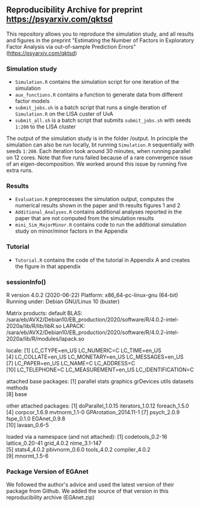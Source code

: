 ## Reproducibility Archive for preprint https://psyarxiv.com/qktsd

This repository allows you to reproduce the simulation study, and all results and figures in the preprint "Estimating the Number of Factors in Exploratory Factor Analysis via out-of-sample Prediction Errors" (https://psyarxiv.com/qktsd)

### Simulation study

- `Simulation.R` contains the simulation script for one iteration of the simulation
- `aux_functions.R` contains a function to generate data from different factor models
- `submit_jobs.sh` is a batch script that runs a single iteration of `Simulation.R` on the LISA custer of UvA
- `submit_all.sh` is a batch script that submits `submit_jobs.sh` with seeds `1:200` to the LISA cluster

The output of the simulation study is in the folder /output. In principle the simulation can also be run locally, bt running `Simulation.R` sequentially with seeds `1:200`. Each iteration took around 30 minutes, when running parallel on 12 cores. Note that five runs failed because of a rare convergence issue of an eigen-decomposition. We worked around this issue by running five extra runs.

### Results
- `Evaluation.R` preprocesses the simulation output, computes the numerical results shown in the paper and th results figures 1 and 2
- `Additional_Analyses.R` contains additional analyses reported in the paper that are not computed from the simulation results
- `mini_Sim_MajorMinor.R` contains code to run the additional simulation study on minor/minor factors in the Appendix

### Tutorial
- `Tutorial.R` contains the code of the tutorial in Appendix A and creates the figure in that appendix


### sessionInfo()

R version 4.0.2 (2020-06-22)
Platform: x86_64-pc-linux-gnu (64-bit)
Running under: Debian GNU/Linux 10 (buster)

Matrix products: default
BLAS:   /sara/eb/AVX2/Debian10/EB_production/2020/software/R/4.0.2-intel-2020a/lib/R/lib/libR.so
LAPACK: /sara/eb/AVX2/Debian10/EB_production/2020/software/R/4.0.2-intel-2020a/lib/R/modules/lapack.so

locale:
 [1] LC_CTYPE=en_US       LC_NUMERIC=C         LC_TIME=en_US       
 [4] LC_COLLATE=en_US     LC_MONETARY=en_US    LC_MESSAGES=en_US   
 [7] LC_PAPER=en_US       LC_NAME=C            LC_ADDRESS=C        
[10] LC_TELEPHONE=C       LC_MEASUREMENT=en_US LC_IDENTIFICATION=C 

attached base packages:
[1] parallel  stats     graphics  grDevices utils     datasets  methods  
[8] base     

other attached packages:
 [1] doParallel_1.0.15     iterators_1.0.12      foreach_1.5.0        
 [4] corpcor_1.6.9         mvtnorm_1.1-0         GPArotation_2014.11-1
 [7] psych_2.0.9           fspe_0.1.0            EGAnet_0.9.8         
[10] lavaan_0.6-5         

loaded via a namespace (and not attached):
[1] codetools_0.2-16 lattice_0.20-41  grid_4.0.2       nlme_3.1-147    
[5] stats4_4.0.2     pbivnorm_0.6.0   tools_4.0.2      compiler_4.0.2  
[9] mnormt_1.5-6    


### Package Version of EGAnet

We followed the author's advice and used the latest version of their package from Github. We added the source of that version in this reproducibility archive (EGAnet.zip)

